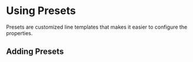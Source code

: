 # Using Presets
Presets are customized line templates that makes it easier to configure the properties.

## Adding Presets
